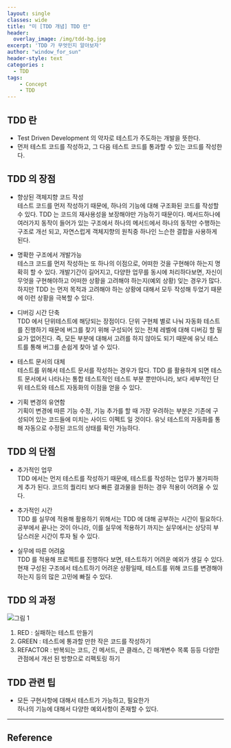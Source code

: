 ```yaml
--- 
layout: single
classes: wide
title: "미 [TDD 개념] TDD 란"
header:
  overlay_image: /img/tdd-bg.jpg
excerpt: 'TDD 가 무엇인지 알아보자'
author: "window_for_sun"
header-style: text
categories :
  - TDD
tags:
    - Concept
    - TDD
---  
```


## TDD 란
- Test Driven Development 의 약자로 테스트가 주도하는 개발을 뜻한다.
- 먼저 테스트 코드를 작성하고, 그 다음 테스트 코드를 통과할 수 있는 코드를 작성한다.

## TDD 의 장점
- 향상된 객체지향 코드 작성  
테스트 코드를 먼저 작성하기 때문에, 하나의 기능에 대해 구조화된 코드를 작성할 수 있다. 
TDD 는 코드의 재사용성을 보장해야만 가능하기 때문이다. 
메서드하나에 여러가지 동작이 들어가 있는 구조에서 하나의 메서드에서 하나의 동작만 수행하는 구조로 개선 되고, 자연스럽게 객체지향의 원칙중 하나인 느슨한 결합을 사용하게 된다.

- 명확한 구조에서 개발가능  
테스크 코드를 먼저 작성하는 또 하나의 이점으로, 어떠한 것을 구현해야 하는지 명확히 할 수 있다. 
개발기간이 길어지고, 다양한 업무를 동시에 처리하다보면, 자신이 무엇을 구현해야하고 어떠한 상황을 고려해야 하는지(예외 상황) 잊는 경우가 많다. 
하지만 TDD 는 먼저 목적과 고려해야 하는 상황에 대해서 모두 작성해 두었기 때문에 이런 상황을 극복할 수 있다. 

- 디버깅 시간 단축  
TDD 에서 단위테스트에 해당되는 장점이다. 
단위 구현체 별로 나눠 자동화 테스트를 진행하기 때문에 버그를 찾기 위해 구성되어 있는 전체 레벨에 대해 디버깅 할 필요가 없어진다.
즉, 모든 부분에 대해서 고려를 하지 않아도 되기 때문에 유닛 테스트를 통해 버그를 손쉽게 찾아 낼 수 있다.

- 테스트 문서의 대체  
테스트를 위해서 테스트 문서를 작성하는 경우가 많다. 
TDD 를 활용하게 되면 테스트 문서에서 나타나는 통합 테스트적인 테스트 부분 뿐만아니라, 보다 세부적인 단위 테스트와 테스트 자동화의 이점을 얻을 수 있다.

- 기획 변경의 유연함  
기획이 변경에 따른 기능 수정, 기능 추가를 할 때 가장 우려하는 부분은 기존에 구성되어 있는 코드들에 미치는 사이드 이펙트 일 것이다.
유닛 테스트의 자동화를 통해 자동으로 수정된 코드의 상태를 확인 가능하다.

## TDD 의 단점
- 추가적인 업무  
TDD 에서는 먼저 테스트를 작성하기 때문에, 테스트를 작성하는 업무가 불가피하게 추가 된다.
코드의 퀄리티 보다 빠른 결과물을 원하는 경우 적용이 어려울 수 있다.

- 추가적인 시간  
TDD 를 실무에 적용해 활용하기 위해서는 TDD 에 대해 공부하는 시간이 필요하다.
공부에서 끝나는 것이 아니라, 이를 실무에 적용하기 까지는 실무에서는 상당히 부담스러운 시간이 투자 될 수 있다.

- 실무에 따른 어려움  
TDD 를 적용해 프로젝트를 진행하다 보면, 테스트하기 어려운 예외가 생길 수 있다.
현재 구성된 구조에서 테스트하기 어려운 상황일때, 테스트를 위해 코드를 변경해야 하는지 등의 많은 고민에 빠질 수 있다.

## TDD 의 과정

![그림 1]({{site.baseurl}}/img/tdd/concept-tdd-1.gif)

1. RED : 실패하는 테스트 만들기
1. GREEN : 테스트에 통과할 만한 작은 코드를 작성하기
1. REFACTOR : 반복되는 코드, 긴 메서드, 큰 클래스, 긴 매개변수 목록 등등 다양한 관점에서 개선 된 방향으로 리펙토링 하기

## TDD 관련 팁
- 모든 구현사항에 대해서 테스트가 가능하고, 필요한가  
하나의 기능에 대해서 다양한 예외사항이 존재할 수 있다.




---
## Reference
[]()  

